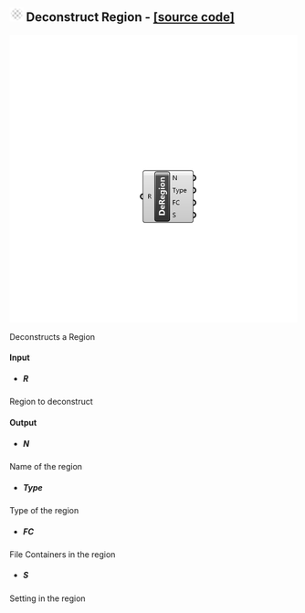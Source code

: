## ![](../../Images/Icons/Deconstruct_Region.png) Deconstruct Region - [[source code]](https://github.com/Eddy3D-Dev/Eddy3D/tree/dev/Deconstruct%20Region.cs)

![](../../Images/Components/Deconstruct_Region.png)

Deconstructs a Region

#### Input
* ##### R 
Region to deconstruct

#### Output
* ##### N
Name of the region
* ##### Type
Type of the region
* ##### FC
File Containers in the region
* ##### S
Setting in the region